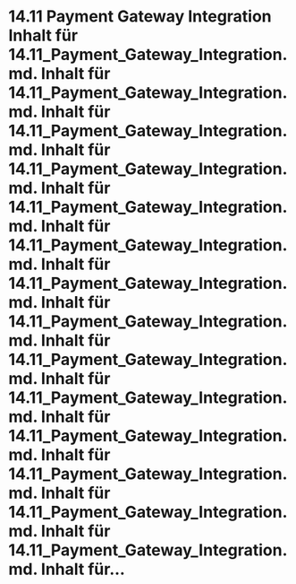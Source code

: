 # 14.11 Payment Gateway Integration Inhalt für 14.11_Payment_Gateway_Integration.md. Inhalt für 14.11_Payment_Gateway_Integration.md. Inhalt für 14.11_Payment_Gateway_Integration.md. Inhalt für 14.11_Payment_Gateway_Integration.md. Inhalt für 14.11_Payment_Gateway_Integration.md. Inhalt für 14.11_Payment_Gateway_Integration.md. Inhalt für 14.11_Payment_Gateway_Integration.md. Inhalt für 14.11_Payment_Gateway_Integration.md. Inhalt für 14.11_Payment_Gateway_Integration.md. Inhalt für 14.11_Payment_Gateway_Integration.md. Inhalt für 14.11_Payment_Gateway_Integration.md. Inhalt für 14.11_Payment_Gateway_Integration.md. Inhalt für 14.11_Payment_Gateway_Integration.md. Inhalt für 14.11_Payment_Gateway_Integration.md. Inhalt für...